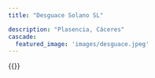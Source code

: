 ```yaml
---
title: "Desguace Solano SL"

description: "Plasencia, Cáceres"
cascade:
  featured_image: 'images/desguace.jpeg'
---
```


{{<enter>}}